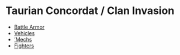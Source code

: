 # Taurian Concordat / Clan Invasion 

- [Battle Armor](clan-invasion/battlearmor.md) 
- [Vehicles](clan-invasion/vehicles.md) 
- [’Mechs](clan-invasion/mechs.md) 
- [Fighters](clan-invasion/fighters.md) 

